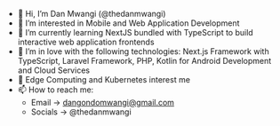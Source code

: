 - 👋 Hi, I’m Dan Mwangi (@thedanmwangi)
- 👀 I’m interested in Mobile and Web Application Development
- 🌱 I’m currently learning NextJS bundled with TypeScript to build interactive web application frontends
- 💞️ I’m in love with the following technologies: Next.js Framework with TypeScript, Laravel Framework, PHP, Kotlin for Android Development and Cloud Services
- 🧐 Edge Computing and Kubernetes interest me
- 📫 How to reach me:
  - Email -> dangondomwangi@gmail.com
  - Socials -> @thedanmwangi

<!---
thedanmwangi/thedanmwangi is a ✨ special ✨ repository because its `README.md` (this file) appears on your GitHub profile.
You can click the Preview link to take a look at your changes.
--->
